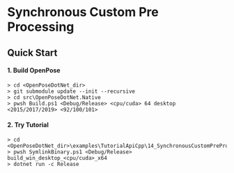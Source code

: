 # Synchronous Custom Pre Processing

## Quick Start

#### 1. Build OpenPose

````dos
> cd <OpenPoseDotNet_dir>
> git submodule update --init --recursive
> cd src\OpenPoseDotNet.Native
> pwsh Build.ps1 <Debug/Release> <cpu/cuda> 64 desktop <2015/2017/2019> <92/100/101>
````

#### 2. Try Tutorial

````dos
> cd <OpenPoseDotNet_dir>\examples\TutorialApiCpp\14_SynchronousCustomPreProcessing
> pwsh SymlinkBinary.ps1 <Debug/Release> build_win_desktop_<cpu/cuda>_x64
> dotnet run -c Release
````